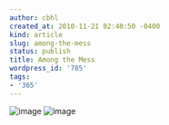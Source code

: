 ```yaml
---
author: cbhl
created_at: 2010-11-21 02:40:50 -0400
kind: article
slug: among-the-mess
status: publish
title: Among the Mess
wordpress_id: '785'
tags:
- '365'
---
```


![image](//images.michael-chang.ca/blog/wp-content/uploads/2010/11/wpid-IMG_20101121_023849.jpg)
![image](//images.michael-chang.ca/blog/wp-content/uploads/2010/11/wpid-IMG_20101121_023931.jpg)
